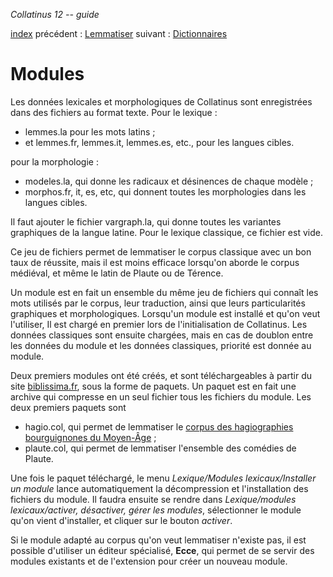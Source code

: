 *Collatinus 12 -- guide*

[index](index.html) précédent : [Lemmatiser](lemmatiser.html) suivant : [Dictionnaires](dictionnaires.html) 

Modules
=======

Les données lexicales et morphologiques de Collatinus sont enregistrées
dans des fichiers au format texte. Pour le lexique :

- lemmes.la pour les mots latins ;
- et lemmes.fr, lemmes.it, lemmes.es, etc., pour les langues cibles.

pour la morphologie :

- modeles.la, qui donne les radicaux et désinences de chaque modèle ;
- morphos.fr, it, es, etc, qui donnent toutes les morphologies dans
  les langues cibles.

Il faut ajouter le fichier vargraph.la, qui donne toutes les variantes
graphiques de la langue latine. Pour le lexique classique, ce fichier
est vide.

Ce jeu de fichiers permet de lemmatiser le corpus classique avec un bon taux
de réussite, mais il est moins efficace lorsqu'on aborde le corpus
médiéval, et même le latin de Plaute ou de Térence.

Un module est en fait un ensemble du même jeu de fichiers qui connaît les
mots utilisés par le corpus, leur traduction, ainsi que leurs particularités
graphiques et morphologiques. Lorsqu'un module est installé et qu'on veut
l'utiliser, Il est chargé en premier lors de l'initialisation de
Collatinus. Les données classiques sont ensuite chargées, mais en cas de
doublon entre les données du module et les données classiques, priorité est
donnée au module.

Deux premiers modules ont été créés, et sont téléchargeables à partir du site
[biblissima.fr](https://outils.biblissima.fr/fr/collatinus/), sous la forme de
paquets. Un paquet est en fait une archive qui compresse en un seul
fichier tous les fichiers du module. Les deux premiers paquets ѕont
- hagio.col, qui permet de lemmatiser le [corpus des hagiographies
  bourguignones du Moyen-Âge](http://www.cbma-project.eu/%C3%A9ditions/textes-hagiographiques.html) ;
- plaute.col, qui permet de lemmatiser l'ensemble des comédies de Plaute.

Une fois le paquet téléchargé, le menu _Lexique/Modules lexicaux/Installer
un module_ lance automatiquement la décompression et l'installation des
fichiers du module. Il faudra ensuite se rendre dans _Lexique/modules
lexicaux/activer, désactiver, gérer les modules_, sélectionner le module
qu'on vient d'installer, et cliquer sur le bouton _activer_.

Si le module adapté au corpus qu'on veut lemmatiser n'existe pas, il est
possible d'utiliser un éditeur spécialisé, **Ecce**, qui permet de se
servir des modules existants et de l'extension pour créer un nouveau
module.
